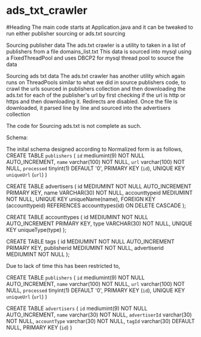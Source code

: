 # ads_txt_crawler

#Heading
The main code starts at Application.java and it can be tweaked to run either publisher sourcing or ads.txt sourcing


Sourcing publisher data
  The ads.txt crawler is a utility to taken in a list of publishers from a file domains_list.txt
  This data is sourced into mysql using a FixedThreadPool and uses DBCP2 for mysql thread pool to source the data

Sourcing ads txt data 
  The ads.txt crawler has another utility which again runs on ThreadPools similar to what we did in source publishers code, to crawl the urls sourced in publishers collection and then downloading the ads.txt for each of the publisher's url by first checking if the url is http or https and then downloading it. Redirects are disabled. 
  Once the file is downloaded, it parsed line by line and sourced into the advertisers collection 
  
  
  The code for Sourcing ads.txt is not complete as such. 
  
  Schema: 
  
  The inital schema designed according to Normalized form is as follows, 
 CREATE TABLE `publishers` (
  `id` mediumint(9) NOT NULL AUTO_INCREMENT,
  `name` varchar(100) NOT NULL,
  `url` varchar(100) NOT NULL,
  `processed` tinyint(1) DEFAULT '0',
  PRIMARY KEY (`id`),
  UNIQUE KEY `uniqueUrl` (`url`)
)

CREATE TABLE advertisers (
     id MEDIUMINT NOT NULL AUTO_INCREMENT PRIMARY KEY,
     name VARCHAR(30) NOT NULL,
     accounttypeid MEDIUMINT NOT NULL,
     UNIQUE KEY uniqueName(name),
     FOREIGN KEY (accounttypeid)
        REFERENCES accounttypes(id)
        ON DELETE CASCADE
);

CREATE TABLE accounttypes (
	id MEDIUMINT NOT NULL AUTO_INCREMENT PRIMARY KEY,
    type VARCHAR(30) NOT NULL,
    UNIQUE KEY uniqueType(type)	
);

CREATE TABLE tags (
	id MEDIUMINT NOT NULL AUTO_INCREMENT PRIMARY KEY,
    publisherid MEDIUMINT NOT NULL,
    advertiserid MEDIUMINT NOT NULL
);

Due to lack of time this has been restricted to, 

CREATE TABLE `publishers` (
  `id` mediumint(9) NOT NULL AUTO_INCREMENT,
  `name` varchar(100) NOT NULL,
  `url` varchar(100) NOT NULL,
  `processed` tinyint(1) DEFAULT '0',
  PRIMARY KEY (`id`),
  UNIQUE KEY `uniqueUrl` (`url`)
)

CREATE TABLE `advertisers` (
  `id` mediumint(9) NOT NULL AUTO_INCREMENT,
  `name` varchar(30) NOT NULL,
  `advertiserId` varchar(30) NOT NULL,
  `accountType` varchar(30) NOT NULL,
  `tagId` varchar(30) DEFAULT NULL,
  PRIMARY KEY (`id`)
)





